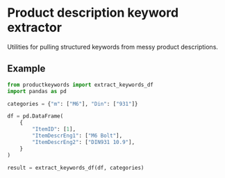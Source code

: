 # Product description keyword extractor

Utilities for pulling structured keywords from messy product descriptions.

## Example

```python
from productkeywords import extract_keywords_df
import pandas as pd

categories = {"m": ["M6"], "Din": ["931"]}

df = pd.DataFrame(
    {
        "ItemID": [1],
        "ItemDescrEng1": ["M6 Bolt"],
        "ItemDescrEng2": ["DIN931 10.9"],
    }
)

result = extract_keywords_df(df, categories)
```
